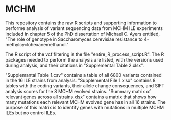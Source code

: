 # MCHM

This repository contains the raw R scripts and supporting information to performe analysis of variant sequencing data from MCHM ILE experiments included in chapter 5 of the PhD dissertation of Michael C. Ayers entitled, "The role of genotype in Saccharomyces cerevisiae resistance to 4-methylcyclohexanemethanol."

The R script of the vcf filtering is the file "entire_R_process_script.R".
The R packages needed to perform the analysis are listed, with the versions used during analysis, and their citations in "Supplemental Table 2.xlsx".

"Supplemantal Table 1.csv" contains a table of all 6800 variants contained in the 16 ILE strains from analysis.
"Supplemental File 1.xlsx" contains 8 tables with the coding variants, their allele change consequences, and SIFT analysis scores for the 8 MCHM evolved strains.
"Summary matrix of relevant genes across all strains.xlsx" contains a matrix that shows how many mutations each relevant MCHM evolved gene has in all 16 strains. The purpose of this matrix is to identify genes with mutations in multiple MCHM ILEs but no control ILEs.
